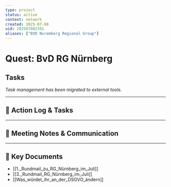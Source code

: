```yaml
---
type: project
status: active
context: network
created: 2025-07-08
uid: 202507082391
aliases: ["BVD Nuremberg Regional Group"]
---
```


# Quest: BvD RG Nürnberg

## Tasks

*Task management has been migrated to external tools.*

---

## 📝 Action Log & Tasks


---
## 💬 Meeting Notes & Communication


---
## 📎 Key Documents
- [[1._Rundmail_zu_RG_Nürnberg_im_Juli]]
- [[3._Rundmail_RG_Nürnberg_im_Juli]]
- [[Was_würdet_ihr_an_der_DSGVO_ändern]]
